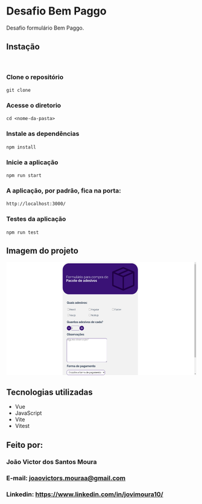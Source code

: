 # Desafio Bem Paggo

<p>
  Desafio formulário Bem Paggo.
</p>

## Instação

<br>

### Clone o repositório

```
git clone
```

### Acesse o diretorio

```
cd <nome-da-pasta>
```

### Instale as dependências

```
npm install
```

### Inicie a aplicação

```
npm run start
```

### A aplicação, por padrão, fica na porta:

```
http://localhost:3000/
```

### Testes da aplicação

```
npm run test
```

## Imagem do projeto

<img style="width: 600px; height: 300px " src="./src/assets/images/readme/print.png">

## Tecnologias utilizadas

<ul>
    <li>Vue</li>
    <li>JavaScript</li>
    <li>Vite</li>
    <li>Vitest</li>
</ul>

## Feito por:

### João Victor dos Santos Moura

### E-mail: joaovictors.mouraa@gmail.com

### Linkedin: https://www.linkedin.com/in/jovimoura10/

